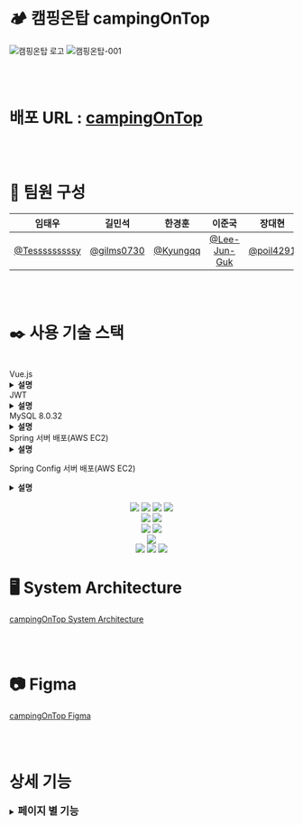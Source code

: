 # 🏕️ 캠핑온탑 campingOnTop

![캠핑온탑 로고](https://github.com/Tesssssssssy/HanwhaBC-be02-campingOnTop-config/assets/105422037/177289fc-5e89-4907-aea1-c5eb453c4059)
![캠핑온탑-001](https://github.com/beyond-sw-camp/be02-2nd-MTM-cityCamp/assets/105422037/90d4ac16-a769-498b-912a-7ca4265230ad)

<br>
<br>

# 배포 URL : [campingOnTop](http://www.campingontop.kro.kr)

<br>
<br>

# 💪 팀원 구성

<div align="left">

|                    **임태우**                    |                 **길민석**                 |                **한경훈**                |                   **이준국**                    |                **장대현**                |
| :----------------------------------------------: | :----------------------------------------: | :--------------------------------------: | :---------------------------------------------: | :--------------------------------------: |
| [@Tesssssssssy](https://github.com/Tesssssssssy) | [@gilms0730](https://github.com/gilms0730) | [@Kyungqq](https://github.com/heejiyang) | [ @Lee-Jun-Guk](https://github.com/Lee-Jun-Guk) | [@poil4291](https://github.com/poil4291) |

</div>

<br>
<br>

# ✒️ 사용 기술 스택
<br>
Vue.js
<details>
 <summary><b>설명</b></summary>
  - 컴포넌트 기반의 모듈화로 코드를 재사용하며 유지보수가 간편해집니다. <br>
  - 데이터 바인딩을 통해 모델과 뷰를 손쉽게 동기화할 수 있으며, 가상 DOM을 활용하여 실제 DOM 조작을 최소화하여 성능을 향상시킵니다.
  </details>
 JWT
<details>
 <summary><b>설명</b></summary>
- 페이로드에 필요한 사용자 정의 데이터를 포함할 수 있어, 다양한 환경에서 다양한 요구사항을 충족합니다. <br>
 - JWT는 표준 규격을 따르고 있어, 이를 지원하는 다양한 라이브러리와 플랫폼에서 쉽게 사용할 수 있습니다. 이는 서비스 간의 상호 운용성을 향상시킵니다.<br>
 - JWT는 JSON 형식을 사용하며, 정보를 포함하는 데 필요한 최소한의 필드만을 가지고 있습니다. 이는 토큰 크기를 작게 유지하면서 필요한 정보를 전송하는 데 효과적입니다.
  </details>
 MySQL 8.0.32
<details>
 <summary><b>설명</b></summary>
 - Amazon RDS 서버에 MySQL 8.0.32 버전을 배포하였습니다.
 <br>
  - Amazon RDS를 활용하여 데이터베이스를 관리하며, 안정적인 운영 환경을 제공합니다.

   </details>
 Spring 서버 배포(AWS EC2)
<details>
 <summary><b>설명</b></summary>
  - Nginx의 설정 파일을 수정하여 Spring Config 서버로의 요청을 프록시하도록 했습니다.<br>
  - 이를 통해 클라이언트는 Nginx를 통해 Spring Config 서버에 접속할 수 있습니다. <br>
  또한 도메인을 구성하여 클라이언트가 EC2에 쉽게 접속할 수 있도록 하였습니다. <br>
   <a href="http://www.campingontop.kro.kr/" target="_blank">http://www.campingontop.kro.kr/</a>
</details>

 Spring Config 서버 배포(AWS EC2)
<details>
 <summary><b>설명</b></summary>
- Spring Config 서버를 EC2 인스턴스에 배포했습니다.

</details>
<br />
<div align="center">
	<img src="https://img.shields.io/badge/HTML5-E34F26?style=flat&logo=HTML5&logoColor=white" />
	<img src="https://img.shields.io/badge/CSS3-1572B6?style=flat&logo=CSS3&logoColor=white" />
	<img src="https://img.shields.io/badge/JavaScript-F7DF1E?style=flat&logo=JavaScript&logoColor=white" />
  <img src="https://img.shields.io/badge/vuejs-%2335495e.svg?style=flat&logo=vuedotjs&logoColor=%234FC08D" />

  <br>

  <img src="https://img.shields.io/badge/jQuery-0769AD?style=flat&logo=jQuery&logoColor=white" />
  <img src="https://img.shields.io/badge/Bootstrap-7952B3?style=flat&logo=Bootstrap&logoColor=white" />

  <br>

  <img src="https://img.shields.io/badge/SpringBoot-6DB33F?style=flat&logo=SpringBoot&logoColor=white" />
  <img src="https://img.shields.io/badge/Java-007396?style=flat&logo=Conda-Forge&logoColor=white" />

  <br>

  <img src="https://img.shields.io/badge/GitHub-181717?style=flat-square&logo=GitHub&logoColor=white"/>

  <br>

  <img src="https://img.shields.io/badge/MySQL-4479A1?style=flat-square&logo=MySQL&logoColor=white"/>
  <img src="https://img.shields.io/badge/Ubuntu-E95420?style=flat-square&logo=Ubuntu&logoColor=white"/>
  <img src="https://img.shields.io/badge/Amazon AWS-232F3E?style=flat-square&logo=amazonaws&logoColor=white"/>

  <br />
</div>

# 🖥️ System Architecture

[campingOnTop System Architecture](https://github.com/beyond-sw-camp/be02-3rd-MTM-cityCamp/assets/105422037/a2298147-69fa-405e-9485-79b89b706371)

<br>
<br>

# 📷 Figma

[campingOnTop Figma](https://www.figma.com/file/JeGMJmeA0suRljrCCnQ7Ny/campingOnTop-Figma?type=design&node-id=0-1&mode=design&t=ED4wl242eXWHWpMy-0)

<br>
<br>

# 상세 기능

<details>
  <summary><b style="font-size: 18px;">페이지 별 기능</b></summary>

<details>
  <summary style="margin-left: 20px;"><b style="font-size: 16px;">초기화면</b></summary>

[campingOnTop Home 조회 기능 시연](https://github.com/beyond-sw-camp/be02-3rd-MTM-cityCamp/assets/144295389/63df35da-793e-4c6c-8f38-624c47384d2d)

</details>

<details>
  <summary style="margin-left: 20px;"><b style="font-size: 16px;">회원가입</b></summary>

[campingOnTop 회원가입 기능 시연](https://github.com/beyond-sw-camp/be02-3rd-MTM-cityCamp/assets/144295389/36f39df2-6d8d-4686-837f-99a0a8bb81e1)

</details>

<details>
  <summary style="margin-left: 20px;"><b style="font-size: 16px;">이메일 인증</b></summary>

[이메일 인증 시연 영상](https://github.com/beyond-sw-camp/be02-3rd-MTM-cityCamp/assets/144295389/d12f7db7-97cf-4c2e-8c33-fb19a145a93b)
[이메일 인증 시연 gif](https://github.com/beyond-sw-camp/be02-3rd-MTM-cityCamp/assets/105422037/d1b98b01-a8c3-44e9-bb43-51d237d1f719)
</details>

<details>
  <summary style="margin-left: 20px;"><b style="font-size: 16px;">로그인</b></summary>

[로그인 기능 시연 영상](https://github.com/beyond-sw-camp/be02-3rd-MTM-cityCamp/assets/144295389/784671b6-f2ef-4d62-91a9-d6c7abe13d5e)
[로그인 기능 시연 gif](https://github.com/beyond-sw-camp/be02-3rd-MTM-cityCamp/assets/105422037/2486c22a-10e4-40e8-90a0-85c65aef7693)
</details>

<details>
  <summary style="margin-left: 20px;"><b style="font-size: 16px;">로그아웃</b></summary>

[로그아웃 기능 시연 영상](https://github.com/beyond-sw-camp/be02-3rd-MTM-cityCamp/assets/144295389/a85336c7-2074-4d74-83bb-126256a78c08)
[로그아웃 기능 시연 gif](https://github.com/beyond-sw-camp/be02-3rd-MTM-cityCamp/assets/105422037/fba6d743-4772-4cdf-b87e-e1e159940f02)

</details>

<details>
  <summary style="margin-left: 20px;"><b style="font-size: 16px;">숙소 검색</b></summary>

[숙소 이름으로 검색 기능 시연 영상](https://github.com/beyond-sw-camp/be02-3rd-MTM-cityCamp/assets/144295389/c6b5b0cf-29f4-4297-9d39-d4116f0ecb68)
[숙소 이름으로 검색 기능 시연 gif](https://github.com/beyond-sw-camp/be02-3rd-MTM-cityCamp/assets/105422037/ebb9792f-ac91-4f9d-b2f0-1c2b6cf66fdd)

<br>  

[숙소 주소로 검색 기능 시연 영상](https://github.com/beyond-sw-camp/be02-3rd-MTM-cityCamp/assets/144295389/5a1a9497-a53e-44f3-a110-2a9e66ac481a)
[숙소 주소로 검색 기능 시연 gif](https://github.com/beyond-sw-camp/be02-3rd-MTM-cityCamp/assets/105422037/0e7641b5-70a0-4aa5-bd4e-faa5da251880)

</details>

<details>
  <summary style="margin-left: 20px;"><b style="font-size: 16px;">숙소 등록</b></summary>

[숙소 등록 기능 시연 영상](https://github.com/beyond-sw-camp/be02-3rd-MTM-cityCamp/assets/144295389/e43b04bc-8481-4b56-9b46-34f04bb8bc6f)
[숙소 등록 기능 시연 gif](https://github.com/beyond-sw-camp/be02-3rd-MTM-cityCamp/assets/105422037/a3762cb0-18a6-4f38-ad89-058c7669fd2a)

</details>

<details>
  <summary style="margin-left: 20px;"><b style="font-size: 16px;">좋아요</b></summary>

[좋아요 기능 시연 영상](https://github.com/beyond-sw-camp/be02-3rd-MTM-cityCamp/assets/144295389/9383cf9a-8d7e-4def-8a6e-2ad7206f0722)
[좋아요 기능 시연 gif](https://github.com/beyond-sw-camp/be02-3rd-MTM-cityCamp/assets/105422037/3791fb00-3450-443a-8e64-503cdec82c5b)

</details>

<details>
  <summary style="margin-left: 20px;"><b style="font-size: 16px;">장바구니</b></summary>

[장바구니 기능 시연 영상](https://github.com/beyond-sw-camp/be02-3rd-MTM-cityCamp/assets/144295389/83215b61-a975-4c3b-85ba-aced116884e3)
[장바구니 기능 시연 gif](https://github.com/beyond-sw-camp/be02-3rd-MTM-cityCamp/assets/105422037/a1b5356f-fb60-496b-9f49-11a22942568d)
</details>
</details>
